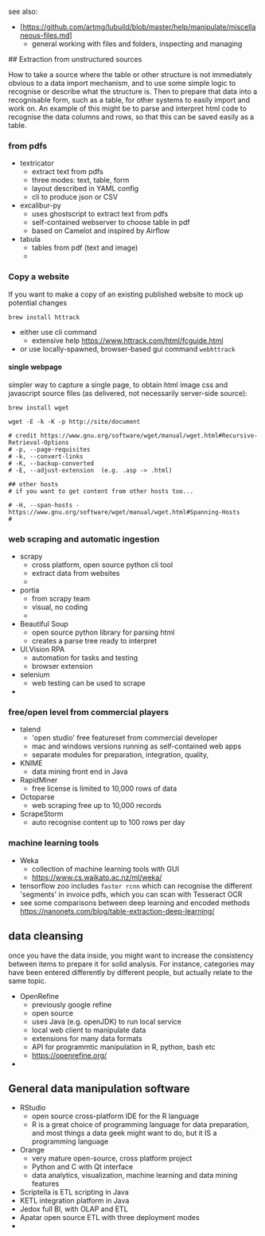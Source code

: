 
see also:

* [https://github.com/artmg/lubuild/blob/master/help/manipulate/miscellaneous-files.md]
    * general working with files and folders, inspecting and managing

## Extraction from unstructured sources

How to take a source where the table or other structure is not immediately obvious to a data import mechanism, and to use some simple logic to recognise or describe what the structure is. Then to prepare that data into a recognisable form, such as a table, for other systems to easily import and work on.
An example of this might be to parse and interpret html code 
to recognise the data columns and rows, 
so that this can be saved easily as a table. 


### from pdfs

* textricator
	* extract text from pdfs
	* three modes: text, table, form
	* layout described in YAML config
	* cli to produce json or CSV
* excalibur-py
	* uses ghostscript to extract text from pdfs
	* self-contained webserver to choose table in pdf
	* based on Camelot and inspired by Airflow
* tabula
	* tables from pdf (text and image)
	* 


### Copy a website

If you want to make a copy of an existing published website to mock up potential changes 

`brew install httrack`

* either use cli command 
    - extensive help https://www.httrack.com/html/fcguide.html
* or use locally-spawned, browser-based gui command `webhttrack`

#### single webpage

simpler way to capture a single page, to obtain html image css and javascript source files (as delivered, not necessarily server-side source):


```
brew install wget

wget -E -k -K -p http://site/document

# credit https://www.gnu.org/software/wget/manual/wget.html#Recursive-Retrieval-Options
# -p, --page-requisites
# -k, --convert-links
# -K, --backup-converted
# -E, --adjust-extension  (e.g. .asp -> .html)

## other hosts
# if you want to get content from other hosts too...

# -H, --span-hosts - https://www.gnu.org/software/wget/manual/wget.html#Spanning-Hosts
#

```

### web scraping and automatic ingestion

* scrapy
	* cross platform, open source python cli tool
	* extract data from websites
	* 
* portia
	* from scrapy team
	* visual, no coding
	* 
* Beautiful Soup
	* open source python library for parsing html
	* creates a parse tree ready to interpret
* UI.Vision RPA
	* automation for tasks and testing 
	* browser extension
* selenium
	* web testing can be used to scrape
* 


### free/open level from commercial players

* talend
	* 'open studio' free featureset from commercial developer
	* mac and windows versions running as self-contained web apps
	* separate modules for preparation, integration, quality, 
* KNIME
	* data mining front end in Java
* RapidMiner
	* free license is limited to 10,000 rows of data
* Octoparse
	* web scraping free up to 10,000 records
* ScrapeStorm
	* auto recognise content up to 100 rows per day

### machine learning tools

* Weka
	* collection of machine learning tools with GUI
	* https://www.cs.waikato.ac.nz/ml/weka/
* tensorflow zoo includes `faster rcnn` which can recognise the different 'segments' in invoice pdfs, which you can scan with Tesseract OCR
* see some comparisons between deep learning and encoded methods https://nanonets.com/blog/table-extraction-deep-learning/


## data cleansing

once you have the data inside, you might want to 
increase the consistency between items to prepare it for solid analysis. For instance, categories may have been entered differently by different people, but actually relate to the same topic. 

* OpenRefine
	* previously google refine
	* open source
	* uses Java (e.g. openJDK) to run local service
	* local web client to manipulate data
	* extensions for many data formats
	* API for programmtic manipulation in R, python, bash etc
	* https://openrefine.org/
* 


## General data manipulation software

* RStudio
	* open source cross-platform IDE for the R language 
	* R is a great choice of programming language for data preparation, and most things a data geek might want to do, but it IS a programming language
* Orange
	* very mature open-source, cross platform project
	* Python and C with Qt interface
	* data analytics, visualization, machine learning and data mining features
* Scriptella is ETL scripting in Java
* KETL integration platform in Java
* Jedox full BI, with OLAP and ETL
* Apatar open source ETL with three deployment modes
* 

